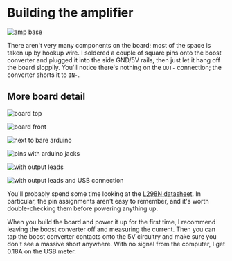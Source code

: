 Building the amplifier
======================

![amp base](https://i.imgur.com/rmKxddk.jpg)

There aren't very many components on the board; most of the space is taken up
by hookup wire. I soldered a couple of square pins onto the boost converter and
plugged it into the side GND/5V rails, then just let it hang off the board
sloppily. You'll notice there's nothing on the `OUT-` connection; the converter
shorts it to `IN-`.


More board detail
-----------------

![board top](https://i.imgur.com/8pp4m7J.jpg)

![board front](https://i.imgur.com/wnuuG6K.jpg)

![next to bare arduino](https://i.imgur.com/s6FfyTm.jpg)

![pins with arduino jacks](https://i.imgur.com/g7qnrVF.jpg?2)

![with output leads](https://i.imgur.com/Eg3Cpz4.jpg)

![with output leads and USB connection](https://i.imgur.com/mL7GP4z.jpg)

You'll probably spend some time looking at the [L298N
datasheet](https://www.sparkfun.com/datasheets/Robotics/L298_H_Bridge.pdf). In
particular, the pin assignments aren't easy to remember, and it's worth
double-checking them before powering anything up.

When you build the board and power it up for the first time, I recommend leaving
the boost converter off and measuring the current. Then you can tap the boost
converter contacts onto the 5V circuitry and make sure you don't see a massive
short anywhere. With no signal from the computer, I get 0.18A on the USB meter.
